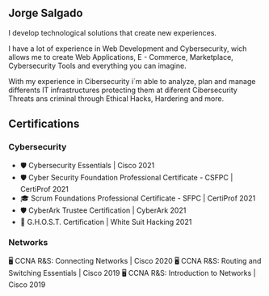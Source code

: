 ## Jorge Salgado

I develop technological solutions that create new experiences.

I have a lot of experience in Web Development and Cybersecurity, wich allows me to create Web Applications, E - Commerce, Marketplace, Cybersecurity Tools and everything you can imagine.

With my experience in Cibersecurity i´m able to analyze, plan and manage differents IT infrastructures protecting them at diferent Cibersecurity Threats ans criminal through Ethical Hacks, Hardering and more.

## Certifications

### Cybersecurity
- 🛡️ Cybersecurity Essentials | Cisco 2021
- 🛡️ Cyber Security Foundation Professional Certificate - CSFPC | CertiProf 2021
- 🎓 Scrum Foundations Professional Certificate - SFPC | CertiProf 2021
- 🛡️ CyberArk Trustee Certification | CyberArk 2021
- 👻 G.H.O.S.T. Certification | White Suit Hacking 2021

### Networks
🖥️ CCNA R&S: Connecting Networks  | Cisco 2020
🖥️ CCNA R&S: Routing and Switching Essentials | Cisco 2019
🖥️ CCNA R&S: Introduction to Networks | Cisco 2019

